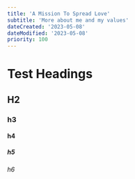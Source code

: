 ```yaml
---
title: 'A Mission To Spread Love'
subtitle: 'More about me and my values'
dateCreated: '2023-05-08'
dateModified: '2023-05-08'
priority: 100
---
```


# Test Headings

## H2

### h3

#### h4


##### h5


###### h6